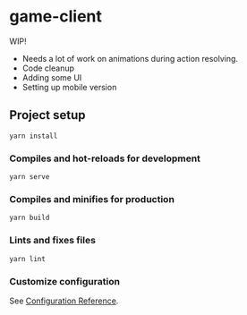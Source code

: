 # game-client

WIP!

- Needs a lot of work on animations during action resolving.
- Code cleanup
- Adding some UI
- Setting up mobile version

## Project setup

```
yarn install
```

### Compiles and hot-reloads for development

```
yarn serve
```

### Compiles and minifies for production

```
yarn build
```

### Lints and fixes files

```
yarn lint
```

### Customize configuration

See [Configuration Reference](https://cli.vuejs.org/config/).
